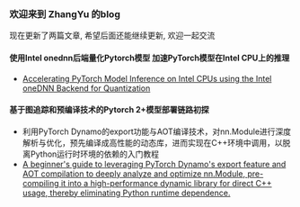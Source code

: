 ### 欢迎来到 ZhangYu 的blog

现在更新了两篇文章, 希望后面还能继续更新, 欢迎一起交流

#### 使用Intel onednn后端量化Pytorch模型 加速PyTorch模型在Intel CPU上的推理

- [Accelerating PyTorch Model Inference on Intel CPUs using the Intel oneDNN Backend for Quantization](https://github.com/sujuyu/ZhangYu-s-Blog/tree/main/torch_onednn_quantization)



#### 基于图追踪和预编译技术的Pytorch 2+模型部署链路初探
- 利用PyTorch Dynamo的export功能与AOT编译技术，对nn.Module进行深度解析与优化，预先编译成高性能的动态库，进而实现在C++环境中调用，以脱离Python运行时环境的依赖的入门教程
- [A beginner's guide to leveraging PyTorch Dynamo's export feature and AOT compilation to deeply analyze and optimize nn.Module, pre-compiling it into a high-performance dynamic library for direct C++ usage, thereby eliminating Python runtime dependence.](https://github.com/sujuyu/ZhangYu-s-Blog/tree/main/torch_fx_aot_chapter)